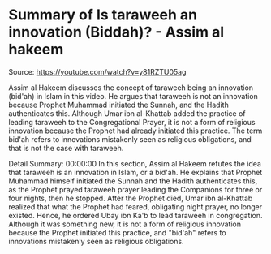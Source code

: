 # Summary of Is taraweeh an innovation (Biddah)? - Assim al hakeem

Source: https://youtube.com/watch?v=y81RZTU05ag

Assim al Hakeem discusses the concept of taraweeh being an innovation (bid'ah) in Islam in this video. He argues that taraweeh is not an innovation because Prophet Muhammad initiated the Sunnah, and the Hadith authenticates this. Although Umar ibn al-Khattab added the practice of leading taraweeh to the Congregational Prayer, it is not a form of religious innovation because the Prophet had already initiated this practice. The term bid'ah refers to innovations mistakenly seen as religious obligations, and that is not the case with taraweeh.

Detail Summary: 
00:00:00
In this section, Assim al Hakeem refutes the idea that taraweeh is an innovation in Islam, or a bid'ah. He explains that Prophet Muhammad himself initiated the Sunnah and the Hadith authenticates this, as the Prophet prayed taraweeh prayer leading the Companions for three or four nights, then he stopped. After the Prophet died, Umar ibn al-Khattab realized that what the Prophet had feared, obligating night prayer, no longer existed. Hence, he ordered Ubay ibn Ka'b to lead taraweeh in congregation. Although it was something new, it is not a form of religious innovation because the Prophet initiated this practice, and "bid'ah" refers to innovations mistakenly seen as religious obligations.

